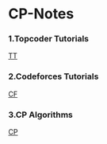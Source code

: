 #                                                   CP-Notes

### 1.Topcoder Tutorials
[TT](https://www.topcoder.com/community/competitive-programming/tutorials/)<br> 

### 2.Codeforces Tutorials
[CF](https://codeforces.com/blog/entry/57282)<br> 

### 3.CP Algorithms 
[CP](https://cp-algorithms.com/)<br>
